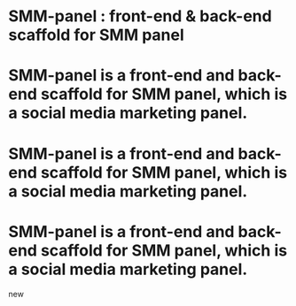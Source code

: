 # SMM-panel : front-end & back-end scaffold for SMM panel

# SMM-panel is a front-end and back-end scaffold for SMM panel, which is a social media marketing panel.

# SMM-panel is a front-end and back-end scaffold for SMM panel, which is a social media marketing panel.

# SMM-panel is a front-end and back-end scaffold for SMM panel, which is a social media marketing panel.
new